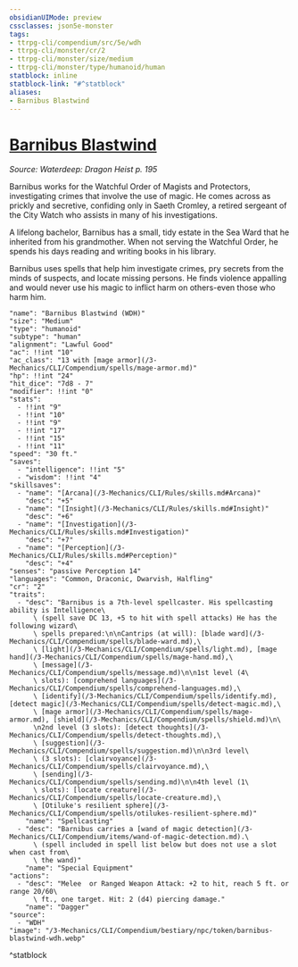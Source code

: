 ```yaml
---
obsidianUIMode: preview
cssclasses: json5e-monster
tags:
- ttrpg-cli/compendium/src/5e/wdh
- ttrpg-cli/monster/cr/2
- ttrpg-cli/monster/size/medium
- ttrpg-cli/monster/type/humanoid/human
statblock: inline
statblock-link: "#^statblock"
aliases:
- Barnibus Blastwind
---
```

# [Barnibus Blastwind](3-Mechanics\CLI\Compendium\bestiary\npc/barnibus-blastwind-wdh.md)
*Source: Waterdeep: Dragon Heist p. 195*  

Barnibus works for the Watchful Order of Magists and Protectors, investigating crimes that involve the use of magic. He comes across as prickly and secretive, confiding only in Saeth Cromley, a retired sergeant of the City Watch who assists in many of his investigations.

A lifelong bachelor, Barnibus has a small, tidy estate in the Sea Ward that he inherited from his grandmother. When not serving the Watchful Order, he spends his days reading and writing books in his library.

Barnibus uses spells that help him investigate crimes, pry secrets from the minds of suspects, and locate missing persons. He finds violence appalling and would never use his magic to inflict harm on others-even those who harm him.

```statblock
"name": "Barnibus Blastwind (WDH)"
"size": "Medium"
"type": "humanoid"
"subtype": "human"
"alignment": "Lawful Good"
"ac": !!int "10"
"ac_class": "13 with [mage armor](/3-Mechanics/CLI/Compendium/spells/mage-armor.md)"
"hp": !!int "24"
"hit_dice": "7d8 - 7"
"modifier": !!int "0"
"stats":
  - !!int "9"
  - !!int "10"
  - !!int "9"
  - !!int "17"
  - !!int "15"
  - !!int "11"
"speed": "30 ft."
"saves":
  - "intelligence": !!int "5"
  - "wisdom": !!int "4"
"skillsaves":
  - "name": "[Arcana](/3-Mechanics/CLI/Rules/skills.md#Arcana)"
    "desc": "+5"
  - "name": "[Insight](/3-Mechanics/CLI/Rules/skills.md#Insight)"
    "desc": "+6"
  - "name": "[Investigation](/3-Mechanics/CLI/Rules/skills.md#Investigation)"
    "desc": "+7"
  - "name": "[Perception](/3-Mechanics/CLI/Rules/skills.md#Perception)"
    "desc": "+4"
"senses": "passive Perception 14"
"languages": "Common, Draconic, Dwarvish, Halfling"
"cr": "2"
"traits":
  - "desc": "Barnibus is a 7th-level spellcaster. His spellcasting ability is Intelligence\
      \ (spell save DC 13, +5 to hit with spell attacks) He has the following wizard\
      \ spells prepared:\n\nCantrips (at will): [blade ward](/3-Mechanics/CLI/Compendium/spells/blade-ward.md),\
      \ [light](/3-Mechanics/CLI/Compendium/spells/light.md), [mage hand](/3-Mechanics/CLI/Compendium/spells/mage-hand.md),\
      \ [message](/3-Mechanics/CLI/Compendium/spells/message.md)\n\n1st level (4\
      \ slots): [comprehend languages](/3-Mechanics/CLI/Compendium/spells/comprehend-languages.md),\
      \ [identify](/3-Mechanics/CLI/Compendium/spells/identify.md), [detect magic](/3-Mechanics/CLI/Compendium/spells/detect-magic.md),\
      \ [mage armor](/3-Mechanics/CLI/Compendium/spells/mage-armor.md), [shield](/3-Mechanics/CLI/Compendium/spells/shield.md)\n\
      \n2nd level (3 slots): [detect thoughts](/3-Mechanics/CLI/Compendium/spells/detect-thoughts.md),\
      \ [suggestion](/3-Mechanics/CLI/Compendium/spells/suggestion.md)\n\n3rd level\
      \ (3 slots): [clairvoyance](/3-Mechanics/CLI/Compendium/spells/clairvoyance.md),\
      \ [sending](/3-Mechanics/CLI/Compendium/spells/sending.md)\n\n4th level (1\
      \ slots): [locate creature](/3-Mechanics/CLI/Compendium/spells/locate-creature.md),\
      \ [Otiluke's resilient sphere](/3-Mechanics/CLI/Compendium/spells/otilukes-resilient-sphere.md)"
    "name": "Spellcasting"
  - "desc": "Barnibus carries a [wand of magic detection](/3-Mechanics/CLI/Compendium/items/wand-of-magic-detection.md).\
      \ (spell included in spell list below but does not use a slot when cast from\
      \ the wand)"
    "name": "Special Equipment"
"actions":
  - "desc": "Melee  or Ranged Weapon Attack: +2 to hit, reach 5 ft. or range 20/60\
      \ ft., one target. Hit: 2 (d4) piercing damage."
    "name": "Dagger"
"source":
  - "WDH"
"image": "/3-Mechanics/CLI/Compendium/bestiary/npc/token/barnibus-blastwind-wdh.webp"
```
^statblock
